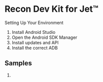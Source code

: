# Recon Dev Kit for Jet™

Setting Up Your Environment

1. Install Android Studio
2. Open the Android SDK Manager
3. Install updates and API
4. Install the correct ADB

## Samples

1.  